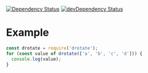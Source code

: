 [![Dependency Status](https://david-dm.org/dnode/drotate.svg)](https://david-dm.org/dnode/drotate)
[![devDependency Status](https://david-dm.org/dnode/drotate/dev-status.svg)](https://david-dm.org/dnode/drotate#info=devDependencies)

# Example
```javascript
const drotate = require('drotate');
for (const value of drotate(['a', 'b', 'c', 'd'])) {
  console.log(value);
}
```
